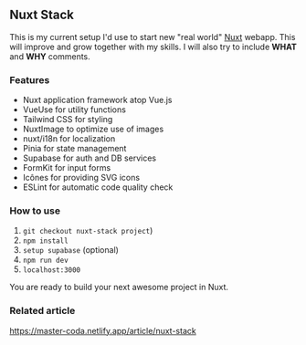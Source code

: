 ## Nuxt Stack
This is my current setup I'd use to start new "real world" [Nuxt](https://nuxt.com/) webapp. 
This will improve and grow together with my skills.
I will also try to include **WHAT** and **WHY** comments.

### Features
- Nuxt application framework atop Vue.js
- VueUse for utility functions
- Tailwind CSS for styling
- NuxtImage to optimize use of images
- nuxt/i18n for localization
- Pinia for state management
- Supabase for auth and DB services
- FormKit for input forms
- Icônes for providing SVG icons
- ESLint for automatic code quality check

### How to use
1. `git checkout nuxt-stack project`)
2. `npm install`
3. `setup supabase` (optional)
4. `npm run dev` 
5. `localhost:3000` 

You are ready to build your next awesome project in Nuxt.

### Related article
https://master-coda.netlify.app/article/nuxt-stack
